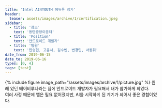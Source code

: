 ```yaml
---
title: 'Intel AI4YOUTH 에듀톤 참가'
header:
  teaser: assets/images/archive/1/certification.jpeg
sidebar:
  - title: '장소'
    text: '동탄중앙이음터'
  - title: 'Position'
    text: '안드로이드 개발자'
  - title: '팀원'
    text: '민승현, 고윤서, 김수빈, 변경민, 서동휘'
date_from: 2019-06-15
date_to: 2019-06-16
types: [0, 4]
tags: [test]
---
```


{% include figure image_path="/assets/images/archive/1/picture.jpg" %}
원래 있던 베이비루나라는 팀에 안드로이드 개발자가 필요해서 내가 참가하게 되었다.  
여러 사정 때문에 앱은 필요 없어졌지만, AI를 시작하게 된 계기가 되어서 좋은 경험이었다.
